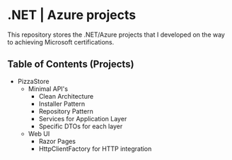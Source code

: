 # .NET | Azure projects

This repository stores the .NET/Azure projects that I developed on the way to achieving Microsoft certifications.

## Table of Contents (Projects)

- PizzaStore
  - Minimal API's
      - Clean Architecture
      - Installer Pattern
      - Repository Pattern
      - Services for Application Layer
      - Specific DTOs for each layer
  - Web UI
      - Razor Pages
      - HttpClientFactory for HTTP integration
